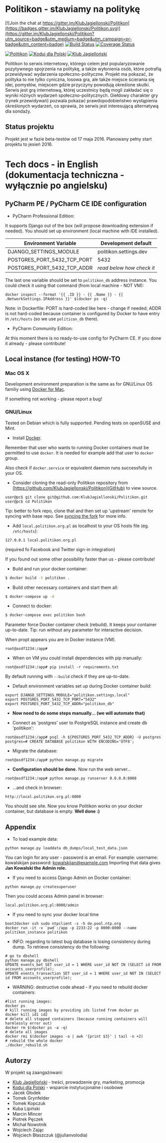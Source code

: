 # Politikon - stawiamy na politykę

[![Join the chat at https://gitter.im/KlubJagiellonski/Politikon](https://badges.gitter.im/KlubJagiellonski/Politikon.svg)](https://gitter.im/KlubJagiellonski/Politikon?utm_source=badge&utm_medium=badge&utm_campaign=pr-badge&utm_content=badge)
[![Build Status](https://travis-ci.org/KlubJagiellonski/Politikon.svg?branch=master)](https://travis-ci.org/KlubJagiellonski/Politikon)
[![Coverage Status](https://coveralls.io/repos/github/KlubJagiellonski/Politikon/badge.svg?branch=master)](https://coveralls.io/github/KlubJagiellonski/Politikon?branch=master)

[<img alt="Politikon" src="https://politik.s3.amazonaws.com/img/00logo-politikon.png">](https://www.politikon.org.pl)
[<img alt="Koduj dla Polski" src="http://kodujdlapolski.pl/wp-content/themes/kdp/images/logo.png">](http://kodujdlapolski.pl/)
[<img alt="Klub Jagielloński" src="http://kj.org.pl/wp-content/themes/klub-jagiellonski/assets/css/../img/klub-jagiellonski.png">](http://kj.org.pl/)

Politikon to serwis internetowy, którego celem jest popularyzowanie pozytywnego spojrzenia na politykę, a także wyłonienia osób, które potrafią przewidywać wydarzenia społeczno-polityczne. Projekt ma pokazać, że polityka to nie tylko cyniczna, losowa gra, ale także miejsce ścierania się idei, pomysłów, miejscem gdzie przyczyny powodują określone skutki. Serwis jest grą internetową, której uczestnicy będą mogli zakładać się o wyniki różnych wydarzeń społeczno-politycznych. Giełdowy charakter gry (rynek przewidywań) pozwala pokazać prawdopodobieństwo wystąpienia określonych wydarzeń, co sprawia, że serwis jest interesującą alternatywą dla sondaży.

## Status projektu

Projekt jest w fazie beta-testów od 17 maja 2016. Planowany pełny start projektu to jesień 2016.

# Tech docs - in English (dokumentacja techniczna - wyłącznie po angielsku)

## PyCharm PE / PyCharm CE IDE configuration

* PyCharm Professional Edition:

It supports Django out of the box (will propose downloading extension if needed).
You should set up environment (local machine with IDE installed).

Environment Variable | Development default
--- | ---
DJANGO_SETTINGS_MODULE | politikon.settings.dev
POSTGRES_PORT_5432_TCP_PORT | 5432
POSTGRES_PORT_5432_TCP_ADDR | *read below how check it*

The last one variable should be set to `politikon_db` address instance.
You could check it using that command (from local machine - NOT VM):

```
docker inspect --format '{{ .ID }} - {{ .Name }} - {{ .NetworkSettings.IPAddress }}' $(docker ps -q)
```

Note: in Dockerfile: PORT is hard-coded like here - change if needed;
ADDR is not hard-coded because container is configured by Docker to have entry in `/etc/hosts` (so we use `politicon_db` there).

* PyCharm Community Edition:

At this moment there is no ready-to-use config for PyCharm CE. If you done it already - please contribute!

## Local instance (for testing) HOW-TO

### Mac OS X

Development environment preparation is the same as for GNU/Linux OS familiy
using [Docker for Mac](https://docs.docker.com/engine/installation/mac/).

If something not working - please report a bug!

### GNU/Linux

Tested on Debian which is fully supported. Pending tests on openSUSE and Mint.

* Install [Docker](https://docs.docker.com/).

Remember that user who wants to running Docker containers must be permitted to use `docker`.
It is needed for example add that user to `docker` group.

Also check if `docker.service` or equivalent daemon runs successfully in your OS.

* Consider cloning the read-only Politikon repository from [https://github.com/KlubJagiellonski/Politikon](GitHub) to view source.
```
user@pc$ git clone git@github.com:KlubJagiellonski/Politikon.git
user@pc$ cd Politikon
```

Tip: better to fork repo, clone that and then set up 'upstream' remote for syncing with base repo.
See [syncing the fork](https://help.github.com/articles/syncing-a-fork/) for more info.

* Add `local.politikon.org.pl` as localhost to your OS hosts file (eg. `/etc/hosts`):
```
127.0.0.1 local.politikon.org.pl
```
(required fo Facebook and Twitter sign-in integration)

If you found out some other possibility faster than us - please contribute!

* Build and run your docker container:
```bash
$ docker build -t politikon .
```

* Build other necessary containers and start them all:
```bash
$ docker-compose up -d
```

* Connect to docker:
```bash
$ docker-compose exec politikon bash
```

Parameter force Docker container check (rebuild). It keeps your container up-to-date.
Tip: run without any parameter for interactive decision.

When propt appears you are in Docker instance (VM).
```
root@asdf1234:/app#
```

* When on VM you could install dependencies with pip manually:
```
root@asdf1234:/app# pip install -r requirements.txt
```

By default running with `--build` check if they are up-to-date.

* Default environment variables set up during Docker container build:
```
export DJANGO_SETTINGS_MODULE="politikon.settings.local"
export POSTGRES_PORT_5432_TCP_PORT="5432"
export POSTGRES_PORT_5432_TCP_ADDR="politikon_db"
```

* **Now need to do some steps manually... (we will automate that)**

* Connect as 'postgres' user to PostgreSQL instance and create db 'politikon':
```
root@asdf1234:/app# psql -h ${POSTGRES_PORT_5432_TCP_ADDR} -U postgres
postgres=# CREATE DATABASE politikon WITH ENCODING='UTF8';
```

* Migrate the database:
```
root@asdf1234:/app# python manage.py migrate
```

* **Configuration should be done.** Now run the web server...
```
root@asdf1234:/app# python manage.py runserver 0.0.0.0:8000
```

* ...and check in browser:
```
http://local.politikon.org.pl:8000
```

You should see site.
Now you know Politikon works on your docker container, but database is empty.
**Well done :)**

## Appendix

* To load example data:
```
python manage.py loaddata db_dumps/local_test_data.json
```

You can login for any user - password is an email.
For example:
 username: kowalskijan
 password: kowalskijan@example.com
Importing that data gives **Jan Kowalski the Admin role.**

* If you need to access Django Admin on Docker container:
```
python manage.py createsuperuser
```

Then you could access Admin panel in browser:
```
local.politikon.org.pl:8000/admin
```

* If you need to sync your docker local time
```
boot2docker ssh sudo ntpclient -s -h de.pool.ntp.org
docker run -it -v `pwd`:/app -p 2233:22 -p 8000:8000 --name politikon_instance politikon
```

* INFO: regarding to latest bug database is losing consistency during dump. To retrieve consistency do the following:
```
# go to dbshell
python manage.py dbshell
UPDATE events_bet SET user_id = 1 WHERE user_id NOT IN (SELECT id FROM accounts_userprofile);
UPDATE events_transaction SET user_id = 1 WHERE user_id NOT IN (SELECT id FROM accounts_userprofile);
```

* WARNING: destructive code ahead - if you need to rebuild docker containers:
```
#list running images:
docker ps
# kill running images by providing ids listed from docker ps
docker kill id1 id2
# delete all stopped containers (because running containers will harmlessly error out)
docker rm $(docker ps -a -q)
# delete all images
docker rmi $(docker images -a | awk '{print $3}' | tail -n +2)
# rebuild the whole docker
./docker_rebuild.sh
```

## Autorzy

W projekt są zaangażowani:
* [Klub Jagielloński](http://www.kj.org.pl) - treści, prowadzenie gry, marketing, promocja
* [Koduj dla Polski](http://www.kodujdlapolski.pl) - wsparcie instytucjonalne i osobowe
* Jacek Głodek
* Tomek Grynfelder
* Tomek Kopczuk
* Kuba Lipiński
* Marcin Mincer
* Piotrek Pęczek
* Michał Nowotnik
* Wojciech Zając
* Wojciech Błaszczuk (@julianvolodia)
